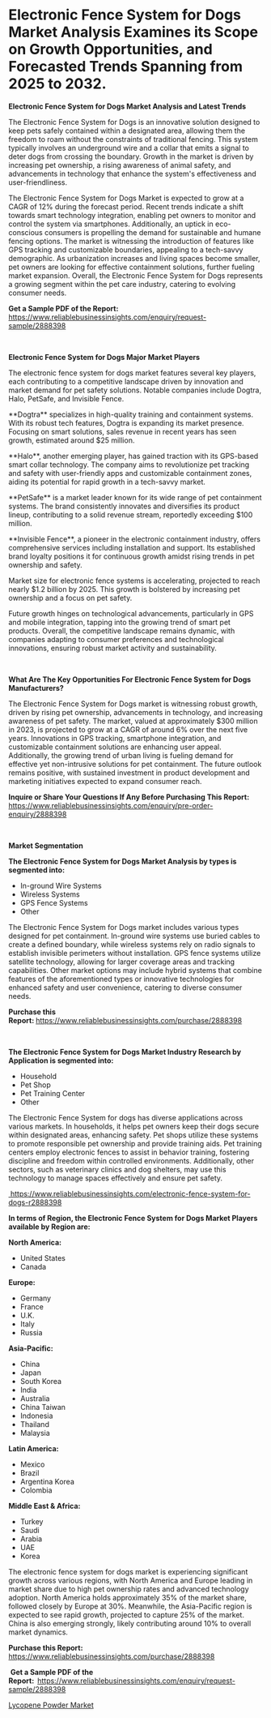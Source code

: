 <p><h1>Electronic Fence System for Dogs Market Analysis Examines its Scope on Growth Opportunities, and Forecasted Trends Spanning from 2025 to 2032.</h1></p><p><strong>Electronic Fence System for Dogs Market Analysis and Latest Trends</strong></p>
<p><p>The Electronic Fence System for Dogs is an innovative solution designed to keep pets safely contained within a designated area, allowing them the freedom to roam without the constraints of traditional fencing. This system typically involves an underground wire and a collar that emits a signal to deter dogs from crossing the boundary. Growth in the market is driven by increasing pet ownership, a rising awareness of animal safety, and advancements in technology that enhance the system's effectiveness and user-friendliness.</p><p>The Electronic Fence System for Dogs Market is expected to grow at a CAGR of 12% during the forecast period. Recent trends indicate a shift towards smart technology integration, enabling pet owners to monitor and control the system via smartphones. Additionally, an uptick in eco-conscious consumers is propelling the demand for sustainable and humane fencing options. The market is witnessing the introduction of features like GPS tracking and customizable boundaries, appealing to a tech-savvy demographic. As urbanization increases and living spaces become smaller, pet owners are looking for effective containment solutions, further fueling market expansion. Overall, the Electronic Fence System for Dogs represents a growing segment within the pet care industry, catering to evolving consumer needs.</p></p>
<p><strong>Get a Sample PDF of the Report:&nbsp;</strong> <a href="https://www.reliablebusinessinsights.com/enquiry/request-sample/2888398?utm_campaign=3113&utm_medium=2&utm_source=Github&utm_content=ia&utm_term=14032025&utm_id=electronic-fence-system-for-dogs">https://www.reliablebusinessinsights.com/enquiry/request-sample/2888398</a></p>
<p>&nbsp;</p>
<p><strong>Electronic Fence System for Dogs Major Market Players</strong></p>
<p><p>The electronic fence system for dogs market features several key players, each contributing to a competitive landscape driven by innovation and market demand for pet safety solutions. Notable companies include Dogtra, Halo, PetSafe, and Invisible Fence.</p><p>**Dogtra** specializes in high-quality training and containment systems. With its robust tech features, Dogtra is expanding its market presence. Focusing on smart solutions, sales revenue in recent years has seen growth, estimated around $25 million.</p><p>**Halo**, another emerging player, has gained traction with its GPS-based smart collar technology. The company aims to revolutionize pet tracking and safety with user-friendly apps and customizable containment zones, aiding its potential for rapid growth in a tech-savvy market.</p><p>**PetSafe** is a market leader known for its wide range of pet containment systems. The brand consistently innovates and diversifies its product lineup, contributing to a solid revenue stream, reportedly exceeding $100 million. </p><p>**Invisible Fence**, a pioneer in the electronic containment industry, offers comprehensive services including installation and support. Its established brand loyalty positions it for continuous growth amidst rising trends in pet ownership and safety.</p><p>Market size for electronic fence systems is accelerating, projected to reach nearly $1.2 billion by 2025. This growth is bolstered by increasing pet ownership and a focus on pet safety.</p><p>Future growth hinges on technological advancements, particularly in GPS and mobile integration, tapping into the growing trend of smart pet products. Overall, the competitive landscape remains dynamic, with companies adapting to consumer preferences and technological innovations, ensuring robust market activity and sustainability.</p></p>
<p>&nbsp;</p>
<p><strong>What Are The Key Opportunities For Electronic Fence System for Dogs Manufacturers?</strong></p>
<p><p>The Electronic Fence System for Dogs market is witnessing robust growth, driven by rising pet ownership, advancements in technology, and increasing awareness of pet safety. The market, valued at approximately $300 million in 2023, is projected to grow at a CAGR of around 6% over the next five years. Innovations in GPS tracking, smartphone integration, and customizable containment solutions are enhancing user appeal. Additionally, the growing trend of urban living is fueling demand for effective yet non-intrusive solutions for pet containment. The future outlook remains positive, with sustained investment in product development and marketing initiatives expected to expand consumer reach.</p></p>
<p><strong>Inquire or Share Your Questions If Any Before Purchasing This Report:</strong> <a href="https://www.reliablebusinessinsights.com/enquiry/pre-order-enquiry/2888398?utm_campaign=3113&utm_medium=2&utm_source=Github&utm_content=ia&utm_term=14032025&utm_id=electronic-fence-system-for-dogs">https://www.reliablebusinessinsights.com/enquiry/pre-order-enquiry/2888398</a></p>
<p>&nbsp;</p>
<p><strong>Market Segmentation</strong></p>
<p><strong>The Electronic Fence System for Dogs Market Analysis by types is segmented into:</strong></p>
<p><ul><li>In-ground Wire Systems</li><li>Wireless Systems</li><li>GPS Fence Systems</li><li>Other</li></ul></p>
<p><p>The Electronic Fence System for Dogs market includes various types designed for pet containment. In-ground wire systems use buried cables to create a defined boundary, while wireless systems rely on radio signals to establish invisible perimeters without installation. GPS fence systems utilize satellite technology, allowing for larger coverage areas and tracking capabilities. Other market options may include hybrid systems that combine features of the aforementioned types or innovative technologies for enhanced safety and user convenience, catering to diverse consumer needs.</p></p>
<p><strong>Purchase this Report:&nbsp;</strong><a href="https://www.reliablebusinessinsights.com/purchase/2888398?utm_campaign=3113&utm_medium=2&utm_source=Github&utm_content=ia&utm_term=14032025&utm_id=electronic-fence-system-for-dogs">https://www.reliablebusinessinsights.com/purchase/2888398</a></p>
<p>&nbsp;</p>
<p><strong>The Electronic Fence System for Dogs Market Industry Research by Application is segmented into:</strong></p>
<p><ul><li>Household</li><li>Pet Shop</li><li>Pet Training Center</li><li>Other</li></ul></p>
<p><p>The Electronic Fence System for dogs has diverse applications across various markets. In households, it helps pet owners keep their dogs secure within designated areas, enhancing safety. Pet shops utilize these systems to promote responsible pet ownership and provide training aids. Pet training centers employ electronic fences to assist in behavior training, fostering discipline and freedom within controlled environments. Additionally, other sectors, such as veterinary clinics and dog shelters, may use this technology to manage spaces effectively and ensure pet safety.</p></p>
<p><a href="https://www.reliablebusinessinsights.com/electronic-fence-system-for-dogs-r2888398?utm_campaign=3113&utm_medium=2&utm_source=Github&utm_content=ia&utm_term=14032025&utm_id=electronic-fence-system-for-dogs">&nbsp;https://www.reliablebusinessinsights.com/electronic-fence-system-for-dogs-r2888398</a></p>
<p><strong>In terms of Region, the Electronic Fence System for Dogs Market Players available by Region are:</strong></p>
<p>
    <p> <strong> North America: </strong>
        <ul>
            <li>United States</li>
            <li>Canada</li>
        </ul>
        </p> 
    <p> <strong> Europe: </strong>
        <ul>
            <li>Germany</li>
            <li>France</li>
            <li>U.K.</li>
            <li>Italy</li>
            <li>Russia</li>
        </ul>
        </p> 
    <p> <strong> Asia-Pacific: </strong>
        <ul>
            <li>China</li>
            <li>Japan</li>
            <li>South Korea</li>
            <li>India</li>
            <li>Australia</li>
            <li>China Taiwan</li>
            <li>Indonesia</li>
            <li>Thailand</li>
            <li>Malaysia</li>
        </ul>
        </p> 
    <p> <strong> Latin America: </strong>
        <ul>
            <li>Mexico</li>
            <li>Brazil</li>
            <li>Argentina Korea</li>
            <li>Colombia</li>
        </ul>
        </p> 
    <p> <strong> Middle East & Africa: </strong>
        <ul>
            <li>Turkey</li>
            <li>Saudi</li>
            <li>Arabia</li>
            <li>UAE</li>
            <li>Korea</li>
        </ul>
    </p>
    </p>
<p><p>The electronic fence system for dogs market is experiencing significant growth across various regions, with North America and Europe leading in market share due to high pet ownership rates and advanced technology adoption. North America holds approximately 35% of the market share, followed closely by Europe at 30%. Meanwhile, the Asia-Pacific region is expected to see rapid growth, projected to capture 25% of the market. China is also emerging strongly, likely contributing around 10% to overall market dynamics.</p></p>
<p><strong>Purchase this Report: </strong><a href="https://www.reliablebusinessinsights.com/purchase/2888398?utm_campaign=3113&utm_medium=2&utm_source=Github&utm_content=ia&utm_term=14032025&utm_id=electronic-fence-system-for-dogs">https://www.reliablebusinessinsights.com/purchase/2888398</a></p>
<p>&nbsp;<strong>Get a Sample PDF of the Report:&nbsp;&nbsp;</strong><a href="https://www.reliablebusinessinsights.com/enquiry/request-sample/2888398?utm_campaign=3113&utm_medium=2&utm_source=Github&utm_content=ia&utm_term=14032025&utm_id=electronic-fence-system-for-dogs">https://www.reliablebusinessinsights.com/enquiry/request-sample/2888398</a></p>
<p><strong></strong></p>
<p><p><a href="https://github.com/kaqiewan/Market-Research-Report-List-1/blob/main/lycopene-powder-market.md?utm_campaign=3113&utm_medium=2&utm_source=Github&utm_content=ia&utm_term=14032025&utm_id=electronic-fence-system-for-dogs">Lycopene Powder Market</a></p></p>